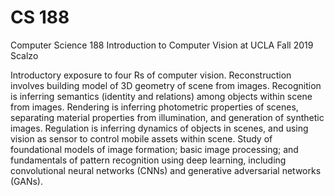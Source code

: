 # CS 188
Computer Science 188 Introduction to Computer Vision at UCLA
Fall 2019 Scalzo

Introductory exposure to four Rs of computer vision. Reconstruction involves building model of 3D geometry of scene from images. Recognition is inferring semantics (identity and relations) among objects within scene from images. Rendering is inferring photometric properties of scenes, separating material properties from illumination, and generation of synthetic images. Regulation is inferring dynamics of objects in scenes, and using vision as sensor to control mobile assets within scene. Study of foundational models of image formation; basic image processing; and fundamentals of pattern recognition using deep learning, including convolutional neural networks (CNNs) and generative adversarial networks (GANs).